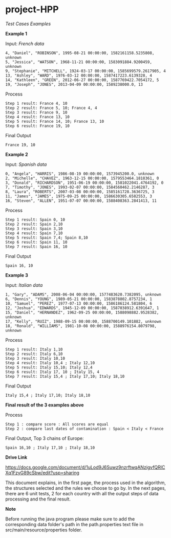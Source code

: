 # project-HPP

_Test Cases Examples_

**Example 1**

Input: *French data*
```
4, "Daniel", "ROBINSON", 1995-08-21 00:00:00, 1582161158.5235808, unknown
5, "Jessica", "WATSON", 1968-11-21 00:00:00, 1583091884.9200459, unknown
9, "Stephanie", "MITCHELL", 1924-03-17 00:00:00, 1585699579.2617905, 4
13, "Ashley", "WARD", 1976-03-12 00:00:00, 1587417223.6139328, 4
14, "Kathleen", "GREEN", 2012-06-27 00:00:00, 1587769422.7054172, 5
19, "Joseph", "JONES", 2013-04-09 00:00:00, 1589238000.0, 13
```
Process
```
Step 1 result: France 4, 10
Step 2 result: France 5, 10; France 4, 4
Step 3 result: France 9, 10
Step 4 result: France 13, 10
Step 5 result: France 14, 10; France 13, 10
Step 6 result: France 19, 10
```
Final Output
```
France 19, 10
```


**Example 2**

Input: *Spanish data*
```
0, "Angela", "HARRIS", 1986-08-19 00:00:00, 1573945200.0, unknown
2, "Michelle", "CHAVEZ", 1963-12-15 00:00:00, 1579553464.1818361, 0
3, "Donald", "RICHARDSON", 1951-06-19 00:00:00, 1581022041.4764192, 0
7, "Timothy", "JONES", 1993-02-07 00:00:00, 1584560462.2146287, 3
8, "Laura", "ROBERTS", 2007-03-08 00:00:00, 1585161728.3636725, 3
11, "James", "JAMES", 1975-09-25 00:00:00, 1586630305.6582553, 3
16, "Steven", "ALLEN", 1951-07-07 00:00:00, 1588408363.2841413, 11

```
Process
```
Step 1 result: Spain 0, 10
Step 2 result: Spain 2,10
Step 3 result: Spain 3,10
Step 4 result: Spain 7,10
Step 5 result: Spain 7,4; Spain 8,10
Step 6 result: Spain 11, 10
Step 7 result: Spain 16, 10
```
Final Output
```
Spain 16, 10
```

**Example 3**

Input: *Italian data*
```
1, "Gary", "ADAMS", 2008-06-04 00:00:00, 1577483620.7382095, unknown
6, "Dennis", "YOUNG", 1989-05-21 00:00:00, 1583878802.8757234, 1
10, "Samuel", "PEREZ", 1977-07-13 00:00:00, 1586186124.581804, 6
12, "Joshua", "EDWARDS", 1945-12-09 00:00:00, 1587038912.6391647, 1
15, "Daniel", "HERNANDEZ", 1962-09-25 00:00:00, 1588098882.9528382, unknown
17, "Kelly", "RUIZ", 1988-09-15 00:00:00, 1588700149.101882, unknown
18, "Ronald", "WILLIAMS", 1981-10-08 00:00:00, 1588976154.8079798, unknown

```
Process
```
Step 1 result: Italy 1,10
Step 2 result: Italy 6,10
Step 3 result: Italy 10,10
Step 4 result: Italy 10,4 ; Italy 12,10
Step 5 result: Italy 15,10; Italy 12,4
Step 6 result: Italy 17, 10 ; Italy 15, 4 
Step 7 result: Italy 15,4 ; Italy 17,10; Italy 18,10 
```
Final Output
```
Italy 15,4 ; Italy 17,10; Italy 18,10 
```

**Final result of the 3 examples above**

Process

```
Step 1 : compare score : All scores are equal
Step 2 : compare last dates of contamination : Spain < Italy < France 
```
Final Output, Top 3 chains of Europe: 
```
Spain 16,10 ; Italy 17,10 ; Italy 18,10
```

**Drive Link**

https://docs.google.com/document/d/1uLod9J6Suwz9nzrftwqANzigvfQRlCXq1FzyG89cSbw/edit?usp=sharing

This document explains, in the first page, the process used in the algorithm, the structures selected and the rules we choose to go by.
In the next pages, there are 6 unit tests, 2 for each country with all the output steps of data processing and the final result.

**Note**

Before running the java program please make sure to add the corresponding data folder's path in the path.properties text file in src/main/resource/properties folder.
